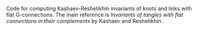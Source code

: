 Code for computing Kashaev-Reshetikhin invariants of knots and links with flat G-connections.
The main reference is *Invariants of tangles with flat connections in their complements* by Kashaev and Reshetikhin.